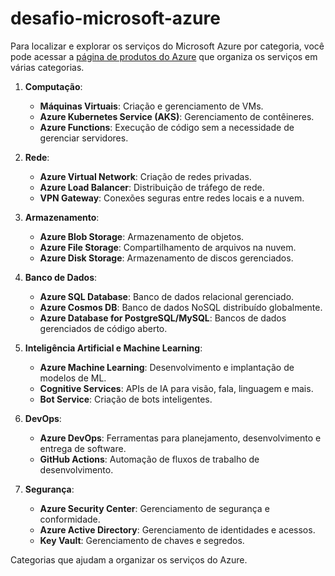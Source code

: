 # desafio-microsoft-azure

Para localizar e explorar os serviços do Microsoft Azure por categoria, você pode acessar a [página de produtos do Azure](https://azure.microsoft.com/pt-br/products/category) que organiza os serviços em várias categorias. 

1. **Computação**:
   - **Máquinas Virtuais**: Criação e gerenciamento de VMs.
   - **Azure Kubernetes Service (AKS)**: Gerenciamento de contêineres.
   - **Azure Functions**: Execução de código sem a necessidade de gerenciar servidores.

2. **Rede**:
   - **Azure Virtual Network**: Criação de redes privadas.
   - **Azure Load Balancer**: Distribuição de tráfego de rede.
   - **VPN Gateway**: Conexões seguras entre redes locais e a nuvem.

3. **Armazenamento**:
   - **Azure Blob Storage**: Armazenamento de objetos.
   - **Azure File Storage**: Compartilhamento de arquivos na nuvem.
   - **Azure Disk Storage**: Armazenamento de discos gerenciados.

4. **Banco de Dados**:
   - **Azure SQL Database**: Banco de dados relacional gerenciado.
   - **Azure Cosmos DB**: Banco de dados NoSQL distribuído globalmente.
   - **Azure Database for PostgreSQL/MySQL**: Bancos de dados gerenciados de código aberto.

5. **Inteligência Artificial e Machine Learning**:
   - **Azure Machine Learning**: Desenvolvimento e implantação de modelos de ML.
   - **Cognitive Services**: APIs de IA para visão, fala, linguagem e mais.
   - **Bot Service**: Criação de bots inteligentes.

6. **DevOps**:
   - **Azure DevOps**: Ferramentas para planejamento, desenvolvimento e entrega de software.
   - **GitHub Actions**: Automação de fluxos de trabalho de desenvolvimento.

7. **Segurança**:
   - **Azure Security Center**: Gerenciamento de segurança e conformidade.
   - **Azure Active Directory**: Gerenciamento de identidades e acessos.
   - **Key Vault**: Gerenciamento de chaves e segredos.

Categorias que ajudam a organizar os serviços do Azure. 
